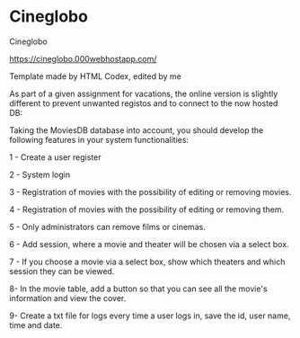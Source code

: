 # Cineglobo


Cineglobo

https://cineglobo.000webhostapp.com/


Template made by HTML Codex, edited by me


As part of a given assignment for vacations, the online version is slightly different to prevent unwanted registos and to connect to the now hosted DB:




Taking the MoviesDB database into account, you should develop the following features in your system functionalities: 

1 - Create a user register

2 - System login 

3 - Registration of movies with the possibility of editing or removing movies. 

4 - Registration of movies with the possibility of editing or removing them. 

5 - Only administrators can remove films or cinemas. 

6 - Add session, where a movie and theater will be chosen via a select 
box. 

7 - If you choose a movie via a select box, show which theaters and which
session they can be viewed.

8- In the movie table, add a button so that you can see all the movie's
information and view the cover. 

9- Create a txt file for logs every time a user logs in,
save the id, user name, time and date.
